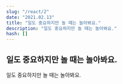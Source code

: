 ```yaml
---
slug: "/react/2"
date: "2021.02.13"
title: "일도 중요하지만 놀 때는 놀아봐요."
description: "일도 중요하지만 놀 때는 놀아봐요."
hash: []
---
```


## 일도 중요하지만 놀 때는 놀아봐요.

일도 중요하지만 놀 때는 놀아봐요.

